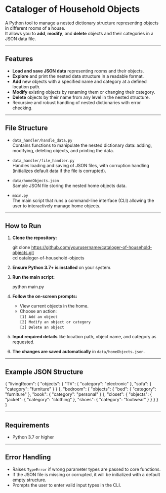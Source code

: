 # Cataloger of Household Objects

A Python tool to manage a nested dictionary structure representing objects in different rooms of a house.  
It allows you to **add**, **modify**, and **delete** objects and their categories in a JSON data file.

---

## Features

- **Load and save JSON data** representing rooms and their objects.
- **Explore** and print the nested data structure in a readable format.
- **Add** new objects with a specified name and category at a defined location path.
- **Modify** existing objects by renaming them or changing their category.
- **Delete** objects by their name from any level in the nested structure.
- Recursive and robust handling of nested dictionaries with error checking.

---

## File Structure

- `data_handler/handle_data.py`  
  Contains functions to manipulate the nested dictionary data: adding, modifying, deleting objects, and printing the data.

- `data_handler/file_handler.py`  
  Handles loading and saving of JSON files, with corruption handling (initializes default data if the file is corrupted).

- `data/homeObjects.json`  
  Sample JSON file storing the nested home objects data.

- `main.py`  
  The main script that runs a command-line interface (CLI) allowing the user to interactively manage home objects.

---

## How to Run

1. **Clone the repository:**

   git clone https://github.com/yourusername/cataloger-of-household-objects.git  
   cd cataloger-of-household-objects

2. **Ensure Python 3.7+ is installed** on your system.

3. **Run the main script:**

   python main.py

4. **Follow the on-screen prompts:**

   - View current objects in the home.
   - Choose an action:  
     `[1] Add an object`  
     `[2] Modify an object or category`  
     `[3] Delete an object`

5. **Input required details** like location path, object name, and category as requested.

6. **The changes are saved automatically** in `data/homeObjects.json`.

---

## Example JSON Structure

{
    "livingRoom": {
        "objects": {
            "TV": {
                "category": "electronic"
            },
            "sofa": {
                "category": "furniture"
            }
        }
    },
    "bedroom": {
        "objects": {
            "bed": {
                "category": "furniture"
            },
            "book": {
                "category": "personal"
            }
        },
        "closet": {
            "objects": {
                "jacket": {
                    "category": "clothing"
                },
                "shoes": {
                    "category": "footwear"
                }
            }
        }
    }
}

---

## Requirements

- Python 3.7 or higher

---

## Error Handling

- Raises `TypeError` if wrong parameter types are passed to core functions.
- If the JSON file is missing or corrupted, it will be initialized with a default empty structure.
- Prompts the user to enter valid input types in the CLI.